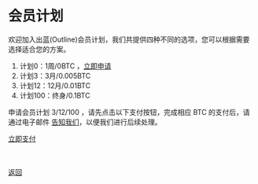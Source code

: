 # 会员计划

欢迎加入出蓝(Outline)会员计划，我们共提供四种不同的选项，您可以根据需要选择适合您的方案。<br>

1. 计划0：1周/0BTC ，<a href="mailto:wgredlong@protonmail.com?&subject=申请会员计划0">立即申请</a>
2. 计划3：3月/0.005BTC
3. 计划12：12月/0.01BTC
4. 计划100：终身/0.1BTC

申请会员计划 3/12/100 ，请先点击以下支付按钮，完成相应 BTC 的支付后，请通过电子邮件 <a href="mailto:wgredlong@protonmail.com?&subject=告知已经支付的计划类型（3、12、100）及交易信息">告知我们</a>，以便我们进行后续处理。

<div> <a class="donate-with-crypto" href="https://commerce.coinbase.com/checkout/64563924-000d-4555-baf1-20586732a741"> <span>立即支付</span> </a> <script src="https://commerce.coinbase.com/v1/checkout.js?version=201807"> </script> </div>

<br><br><a href="https://wgredlong.github.io/">返回</a>
